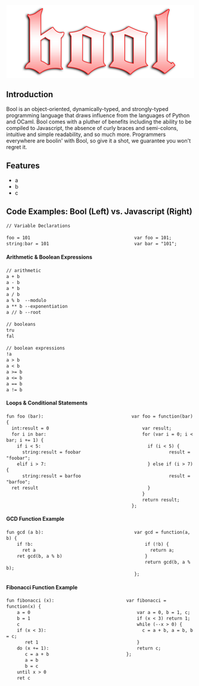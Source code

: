 ![Bool Logo](images/bool-logo.jpg)
## Introduction
Bool is an object-oriented, dynamically-typed, and strongly-typed programming language that draws influence from the languages of Python and OCaml. Bool comes with a pluther of benefits including the ability to be compiled to Javascript, the absence of curly braces and semi-colons, intuitive and simple readability, and so much more. Programmers everywhere are boolin' with Bool, so give it a shot, we guarantee you won't regret it. 

## Features
- a
- b
- c

## Code Examples: Bool (Left) vs. Javascript (Right) 
````
// Variable Declarations

foo = 101                                       var foo = 101;
string:bar = 101                                var bar = "101";
````
#### Arithmetic & Boolean Expressions
````
// arithmetic
a + b
a - b
a * b
a / b
a % b  --modulo
a ** b --exponentiation
a // b --root

// booleans
tru
fal

// boolean expressions
!a
a > b
a < b
a >= b
a <= b
a == b
a != b
````
#### Loops & Conditional Statements
````
fun foo (bar):                                 var foo = function(bar) {
  int:result = 0                                   var result;
  for i in bar:                                    for (var i = 0; i < bar; i += 1) {
    if i < 5:                                        if (i < 5) {
      string:result = foobar                                 result = "foobar";
    elif i > 7:                                      } else if (i > 7) {
      string:result = barfoo                                 result = "barfoo";
  ret result                                         }
                                                   }
                                                   return result;
                                               };
````
#### GCD Function Example
````
fun gcd (a b):                                  var gcd = function(a, b) {
    if !b:                                          if (!b) {
      ret a                                           return a;
    ret gcd(b, a % b)                               }
                                                    return gcd(b, a % b);
                                                };
````
#### Fibonacci Function Example
````
fun fibonacci (x):                           var fibonacci = function(x) {
    a = 0                                        var a = 0, b = 1, c;
    b = 1                                        if (x < 3) return 1;
    c                                            while (--x > 0) {
    if (x < 3):                                    c = a + b, a = b, b = c;
       ret 1                                     }
    do (x += 1):                                 return c;
       c = a + b                             };
       a = b
       b = c
    until x > 0
    ret c
````
